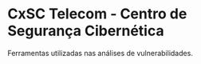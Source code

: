 # CxSC Telecom - Centro de Segurança Cibernética
Ferramentas utilizadas nas análises de vulnerabilidades. 
